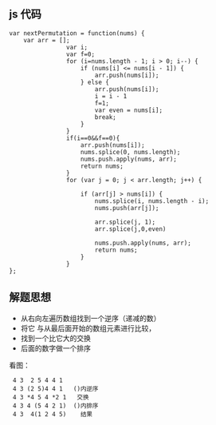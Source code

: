
## js 代码
```
var nextPermutation = function(nums) {
    var arr = [];
                var i;
                var f=0;
                for (i=nums.length - 1; i > 0; i--) {
                    if (nums[i] <= nums[i - 1]) {
                        arr.push(nums[i]);
                    } else {
                        arr.push(nums[i]);
                        i = i - 1
                        f=1;
                        var even = nums[i];
                        break;
                    }
                }
                if(i==0&&f==0){
                    arr.push(nums[i]);
                    nums.splice(0, nums.length);
                    nums.push.apply(nums, arr);
                    return nums;
                }
                for (var j = 0; j < arr.length; j++) {
                    
                    if (arr[j] > nums[i]) {
                        nums.splice(i, nums.length - i);
                        nums.push(arr[j]);

                        arr.splice(j, 1);
                        arr.splice(j,0,even)
                        
                        nums.push.apply(nums, arr);
                        return nums;
                    }
                }
};
```


## 解题思想
* 从右向左遍历数组找到一个逆序（递减的数）
* 将它 与从最后面开始的数组元素进行比较，
* 找到一个比它大的交换
* 后面的数字做一个排序
   
看图：

     4 3  2 5 4 4 1
     4 3 (2 5)4 4 1   ()内逆序
     4 3 *4 5 4 *2 1   交换
     4 3 4 (5 4 2 1)  ()内排序
     4 3  4(1 2 4 5)    结果